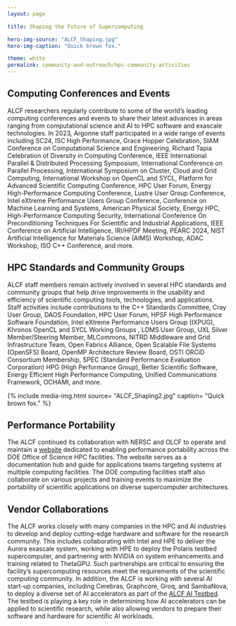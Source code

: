 ```yaml
---
layout: page

title: Shaping the Future of Supercomputing

hero-img-source: "ALCF_Shaping.jpg"
hero-img-caption: "Quick brown fox."

theme: white
permalink: community-and-outreach/hpc-community-activities
---
```




## Computing Conferences and Events

ALCF researchers regularly contribute to some of the world’s leading computing conferences and events to share their latest advances in areas ranging from computational science and AI to HPC software and exascale technologies. In 2023, Argonne staff participated in a wide range of events including SC24, ISC High Performance, Grace Hopper Celebration, SIAM Conference on Computational Science and Engineering, Richard Tapia Celebration of Diversity in Computing Conference, IEEE International Parallel & Distributed Processing Symposium, International Conference on Parallel Processing, International Symposium on Cluster, Cloud and Grid Computing, International Workshop on OpenCL and SYCL, Platform for Advanced Scientific Computing Conference, HPC User Forum, Energy High-Performance Computing Conference, Lustre User Group Conference, Intel eXtreme Performance Users Group Conference, Conference on Machine Learning and Systems, American Physical Society, Energy HPC, High-Performance Computing Security, International Conference On Preconditioning Techniques For Scientific and Industrial Applications, IEEE Conference on Artificial Intelligence, IRI/HPDF Meeting, PEARC 2024, NIST Artificial Intelligence for Materials Science (AIMS) Workshop, ADAC Workshop, ISO C++ Conference, and more.

## HPC Standards and Community Groups

ALCF staff members remain actively involved in several HPC standards and community groups that help drive improvements in the usability and efficiency of scientific computing tools, technologies, and applications. Staff activities include contributions to the C++ Standards Committee, Cray User Group, DAOS Foundation, HPC User Forum, HPSF High Performance Software Foundation, Intel eXtreme Performance Users Group (IXPUG), Khronos OpenCL and SYCL Working Groups , LDMS User Group, UXL Silver Member/Steering Member, MLCommons, NITRD Middleware and Grid Infrastructure Team, Open Fabrics Alliance, Open Scalable File Systems (OpenSFS) Board, OpenMP Architecture Review Board, OSTI ORCiD Consortium Membership, SPEC (Standard Performance Evaluation Corporation) HPG (High Performance Group), Better Scientific Software, Energy Efficient High Performance Computing, Unified Communications Framework, OCHAMI, and more.

{% include media-img.html
   source= "ALCF_Shaping2.jpg"
   caption= "Quick brown fox."
%}

## Performance Portability

The ALCF continued its collaboration with NERSC and OLCF to operate and maintain a [website](https://performanceportability.org) dedicated to enabling performance portability across the DOE Office of Science HPC facilities. The website serves as a documentation hub and guide for applications teams targeting systems at multiple computing facilities. The DOE computing facilities staff also collaborate on various projects and training events to maximize the portability of scientific applications on diverse supercomputer architectures.

## Vendor Collaborations

The ALCF works closely with many companies in the HPC and AI industries to develop and deploy cutting-edge hardware and software for the research community. This includes collaborating with Intel and HPE to deliver the Aurora exascale system, working with HPE to deploy the Polaris testbed supercomputer, and partnering with NVIDIA on system enhancements and training related to ThetaGPU. Such partnerships are critical to ensuring the facility’s supercomputing resources meet the requirements of the scientific computing community. In addition, the ALCF is working with several AI start-up companies, including Cerebras, Graphcore, Groq, and SambaNova, to deploy a diverse set of AI accelerators as part of the [ALCF AI Testbed](https://www.alcf.anl.gov/alcf-ai-testbed). The testbed is playing a key role in determining how AI accelerators can be applied to scientific research, while also allowing vendors to prepare their software and hardware for scientific AI workloads.
